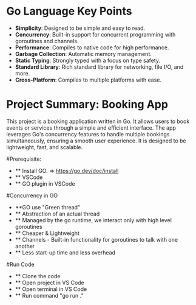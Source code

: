 # Go Language Key Points
- **Simplicity**: Designed to be simple and easy to read.
- **Concurrency**: Built-in support for concurrent programming with goroutines and channels.
- **Performance**: Compiles to native code for high performance.
- **Garbage Collection**: Automatic memory management.
- **Static Typing**: Strongly typed with a focus on type safety.
- **Standard Library**: Rich standard library for networking, file I/O, and more.
- **Cross-Platform**: Compiles to multiple platforms with ease.

# Project Summary: Booking App
This project is a booking application written in Go. It allows users to book events or services through a simple and efficient interface. The app leverages Go's concurrency features to handle multiple bookings simultaneously, ensuring a smooth user experience. It is designed to be lightweight, fast, and scalable.

#Prerequisite:
- ** Install GO.      => https://go.dev/doc/install
- ** VSCode
- ** GO plugin in VSCode

#Concurrency in GO
- **GO use "Green thread"
- ** Abstraction of an actual thread
- ** Managed by the go runtime, we interact only with high level goroutines
- ** Cheaper & Lightweight
- ** Channels - Built-in functionality for goroutines to talk with one another
- ** Less start-up time and less overhead

#Run Code
- ** Clone the code
- ** Open project in VS Code
- ** Open terminal in VS Code
- ** Run command "go run ."